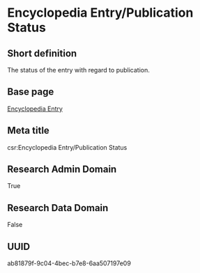 # Encyclopedia Entry/Publication Status
## Short definition
The status of the entry with regard to publication.
## Base page
[Encyclopedia Entry](../../Objects/Encyclopedia%20Entry.md)
## Meta title
csr:Encyclopedia Entry/Publication Status
## Research Admin Domain
True
## Research Data Domain
False
## UUID
ab81879f-9c04-4bec-b7e8-6aa507197e09
